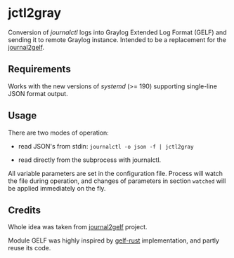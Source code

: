 # jctl2gray
Conversion of *journalctl* logs into Graylog Extended Log Format (GELF) and sending it to remote Graylog instance. Intended to be a replacement for the [journal2gelf](https://github.com/systemd/journal2gelf).


## Requirements
Works with the new versions of *systemd* (>= 190) supporting single-line JSON format output.


## Usage
There are two modes of operation:

* read JSON's from stdin: `journalctl -o json -f | jctl2gray`

* read directly from the subprocess with journalctl.

All variable parameters are set in the configuration file. Process will watch the file during operation, and changes of parameters in section `watched` will be applied immediately on the fly.


## Credits
Whole idea was taken from [journal2gelf](https://github.com/systemd/journal2gelf) project.

Module GELF was highly inspired by [gelf-rust](https://github.com/bzikarsky/gelf-rust) implementation, and partly reuse its code.